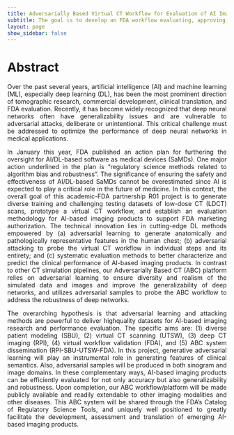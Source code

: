 ```yaml
---
title: Adversarially Based Virtual CT Workflow for Evaluation of AI Imaging
subtitle: The goal is to develop an FDA workflow evaluating, approving, and monitoring AI imaging software
layout: page
show_sidebar: false
---
```


# Abstract
<div style="text-align: justify">
Over the past several years, artificial intelligence (AI) and machine learning (ML), especially deep learning (DL),
has been the most prominent direction of tomographic research, commercial development, clinical translation,
and FDA evaluation. Recently, it has become widely recognized that deep neural networks often have
generalizability issues and are vulnerable to adversarial attacks, deliberate or unintentional. This critical
challenge must be addressed to optimize the performance of deep neural networks in medical applications.

In January this year, FDA published an action plan for furthering the oversight for AI/DL-based software as
medical devices (SaMDs). One major action underlined in the plan is “regulatory science methods related to
algorithm bias and robustness”. The significance of ensuring the safety and effectiveness of AI/DL-based
SaMDs cannot be overestimated since AI is expected to play a critical role in the future of medicine. In this
context, the overall goal of this academic-FDA partnership R01 project is to generate diverse training and
challenging testing datasets of low-dose CT (LDCT) scans, prototype a virtual CT workflow, and establish an
evaluation methodology for AI-based imaging products to support FDA marketing authorization. The technical
innovation lies in cutting-edge DL methods empowered by (a) adversarial learning to generate anatomically
and pathologically representative features in the human chest; (b) adversarial attacking to probe the virtual CT
workflow in individual steps and its entirety; and (c) systematic evaluation methods to better characterize and
predict the clinical performance of AI-based imaging products. In contrast to other CT simulation pipelines, our
Adversarially Based CT (ABC) platform relies on adversarial learning to ensure diversity and realism of the
simulated data and images and improve the generalizability of deep networks, and utilizes adversarial samples
to probe the ABC workflow to address the robustness of deep networks.

The overarching hypothesis is that adversarial learning and attacking methods are powerful to deliver highquality
datasets for AI-based imaging research and performance evaluation. The specific aims are: (1) diverse
patient modeling (SBU), (2) virtual CT scanning (UTSW), (3) deep CT imaging (RPI), (4) virtual workflow
validation (FDA), and (5) ABC system dissemination (RPI-SBU-UTSW-FDA). In this project, generative
adversarial learning will play an instrumental role in generating features of clinical semantics. Also, adversarial
samples will be produced in both sinogram and image domains. In these complementary ways, AI-based
imaging products can be efficiently evaluated for not only accuracy but also generalizability and robustness.
Upon completion, our ABC workflow/platform will be made publicly available and readily extendable to other
imaging modalities and other diseases. This ABC system will be shared through the FDA’s Catalog of
Regulatory Science Tools, and uniquely well positioned to greatly facilitate the development, assessment and
translation of emerging AI-based imaging products.
</div>

